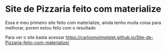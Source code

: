 # Site de Pizzaria feito com materialize
 Essa é meu primeiro site feito com materialize, ainda tenho muita coisa para melhorar, porem estou feliz com o resultado


Para ver o site basta acessar https://carlosmolmelstet.github.io/Site-de-Pizzaria-feito-com-materialize/
